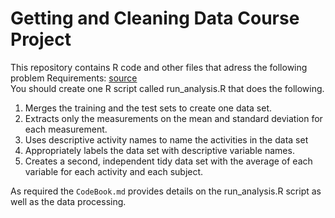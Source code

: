 Getting and Cleaning Data Course Project
===========

This repository contains R code and other files that adress the following problem Requirements: 
[source](https://class.coursera.org/getdata-005/human_grading/view/courses/972582/assessments/3/submissions)  
You should create one R script called run_analysis.R that does the following.  
1. Merges the training and the test sets to create one data set.  
2. Extracts only the measurements on the mean and standard deviation for each 
    measurement.  
3. Uses descriptive activity names to name the activities in the data set  
4. Appropriately labels the data set with descriptive variable names.  
5. Creates a second, independent tidy data set with the average of each 
    variable for each activity and each subject.  

As required the `CodeBook.md` provides details on the run_analysis.R script as well as the data processing.
